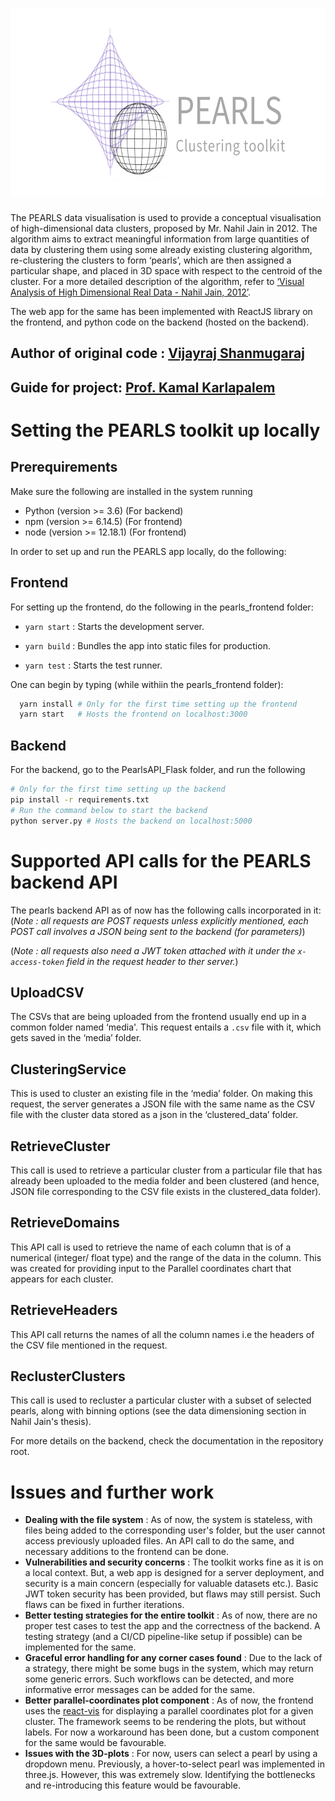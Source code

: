 <h1 align="center">
    <img width="627" height="300" src="PEARLS_banner.png" alt="PEARLS logo"><br>
</h1>

The PEARLS data visualisation is used to provide a conceptual visualisation of high-dimensional data clusters, proposed by Mr. Nahil Jain in 2012. The algorithm aims to extract meaningful information from large quantities of data by clustering them using some already existing clustering algorithm, re-clustering the clusters to form ‘pearls’, which are then assigned a particular shape, and placed in 3D space with respect to the centroid of the cluster. For a more detailed description of the algorithm, refer to [‘Visual Analysis of High Dimensional Real Data - Nahil Jain, 2012’](https://faculty.iiit.ac.in/~kamal/thesis_Nahil_Jain.pdf).

The web app for the same has been implemented with ReactJS library on the frontend, and python code on the backend (hosted on the backend).

## Author of original code : [Vijayraj Shanmugaraj](https://github.com/VijayrajS)
## Guide for project: [Prof. Kamal Karlapalem](https://faculty.iiit.ac.in/~kamal/)

# Setting the PEARLS toolkit up locally
## Prerequirements
Make sure the following are installed in the system running
* Python (version >= 3.6) (For backend)
* npm (version >= 6.14.5) (For frontend)
* node (version >= 12.18.1) (For frontend)

In order to set up and run the PEARLS app locally, do the following:

## Frontend
For setting up the frontend, do the following in the pearls_frontend folder:

*  ``yarn start`` : Starts the development server.

*  ``yarn build`` : Bundles the app into static files for production.

*  ``yarn test`` : Starts the test runner.

One can begin by typing (while withiin the pearls_frontend folder):
```bash
  yarn install # Only for the first time setting up the frontend
  yarn start   # Hosts the frontend on localhost:3000
```

## Backend
For the backend, go to the PearlsAPI_Flask folder, and run the following

```bash
# Only for the first time setting up the backend
pip install -r requirements.txt
# Run the command below to start the backend
python server.py # Hosts the backend on localhost:5000
```

# Supported API calls for the PEARLS backend API
The pearls backend API as of now has the following calls incorporated in it:
(*Note : all requests are POST requests unless explicitly mentioned, each POST call involves a JSON being sent to the backend (for parameters)*)

(*Note : all requests also need a JWT token attached with it under the ``x-access-token`` field in the request header to ther server.*)

## UploadCSV
The CSVs that are being uploaded from the frontend usually end up in a common folder named ‘media'. This request entails a ``.csv`` file with it, which gets saved in the ‘media’ folder.

## ClusteringService
This is used to cluster an existing file in the ‘media’ folder. On making this request, the server generates a JSON file with the same name as the CSV file with the cluster data stored as a json in the ‘clustered_data’ folder.

## RetrieveCluster
This call is used to retrieve a particular cluster from a particular file that has already been uploaded to the media folder and been clustered (and hence, JSON file corresponding to the CSV file exists in the clustered_data folder).

## RetrieveDomains
This API call is used to retrieve the name of each column that is of a numerical (integer/ float type) and the range of the data in the column. This was created for providing input to the Parallel coordinates chart that appears for each cluster.

## RetrieveHeaders
This API call returns the names of all the column names i.e the headers of the CSV file mentioned in the request.

## ReclusterClusters
This call is used to recluster a particular cluster with a subset of selected pearls, along with binning options (see the data dimensioning section in Nahil Jain's thesis).

For more details on the backend, check the documentation in the repository root.

# Issues and further work
* **Dealing with the file system** : As of now, the system is stateless, with files being added to the corresponding user's folder, but the user cannot access previously uploaded files. An API call to do the same, and necessary additions to the frontend can be done.
* **Vulnerabilities and security concerns** : The toolkit works fine as it is on a local context. But, a web app is designed for a server deployment, and security is a main concern (especially for valuable datasets etc.). Basic JWT token security has been provided, but flaws may still persist. Such flaws can be fixed in further iterations.
* **Better testing strategies for the entire toolkit** : As of now, there are no proper test cases to test the app and the correctness of the backend. A testing strategy (and a CI/CD pipeline-like setup if possible) can be implemented for the same.
* **Graceful error handling for any corner cases found** : Due to the lack of a strategy, there might be some bugs in the system, which may return some generic errors. Such workflows can be detected, and more informative error messages can be added for the same.
* **Better parallel-coordinates plot component** : As of now, the frontend uses the [react-vis](https://uber.github.io/react-vis/) for displaying a parallel coordinates plot for a given cluster. The framework seems to be rendering the plots, but without labels. For now a workaround has been done, but a custom component for the same would be favourable.
* **Issues with the 3D-plots** : For now, users can select a pearl by using a dropdown menu. Previously, a hover-to-select pearl was implemented in three.js. However, this was extremely slow. Identifying the bottlenecks and re-introducing this feature would be favourable.

